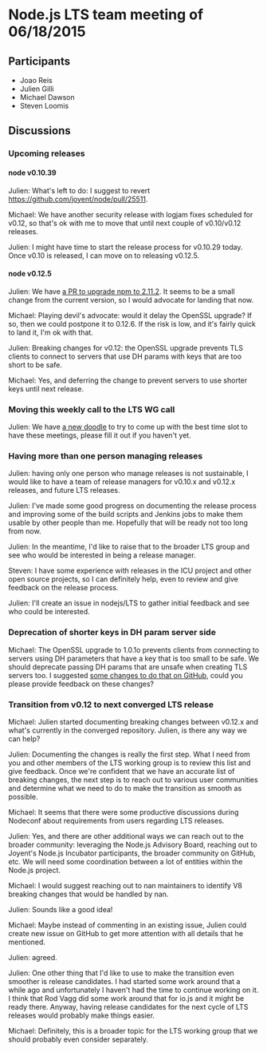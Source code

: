 # Node.js LTS team meeting of 06/18/2015

## Participants

* Joao Reis
* Julien Gilli
* Michael Dawson
* Steven Loomis

## Discussions

### Upcoming releases

#### node v0.10.39

Julien: What's left to do: I suggest to revert
https://github.com/joyent/node/pull/25511.

Michael: We have another security release with logjam fixes scheduled for
v0.12, so that's ok with me to move that until next couple of v0.10/v0.12
releases.

Julien: I might have time to start the release process for v0.10.29 today.
Once v0.10 is released, I can move on to releasing v0.12.5.

#### node v0.12.5

Julien: We have [a PR to upgrade npm to
2.11.2](https://github.com/joyent/node/pull/25517). It seems to be a small
change from the current version, so I would advocate for landing that now.

Michael: Playing devil's advocate: would it delay the OpenSSL upgrade? If so,
then we could postpone it to 0.12.6. If the risk is low, and it's fairly quick
to land it, I'm ok with that.

Julien: Breaking changes for v0.12: the OpenSSL upgrade prevents TLS clients
to connect to servers that use DH params with keys that are too short to be
safe.

Michael: Yes, and deferring the change to prevent servers to use shorter keys
until next release.

### Moving this weekly call to the LTS WG call

Julien: We have [a new
doodle](https://github.com/nodejs/LTS/issues/6#issuecomment-112976451) to try
to come up with the best time slot to have these meetings, please fill it out
if you haven't yet.

### Having more than one person managing releases

Julien: having only one person who manage releases is not sustainable, I would
like to have a team of release managers for v0.10.x and v0.12.x releases, and
future LTS releases.

Julien: I've made some good progress on documenting the release process and
improving some of the build scripts and Jenkins jobs to make them usable by
other people than me. Hopefully that will be ready not too long from now.

Julien: In the meantime, I'd like to raise that to the broader LTS group and
see who would be interested in being a release manager.

Steven: I have some experience with releases in the ICU project and other open
source projects, so I can definitely help, even to review and give feedback on
the release process.

Julien: I'll create an issue in nodejs/LTS to gather initial feedback and see
who could be interested.

### Deprecation of shorter keys in DH param server side

Michael: The OpenSSL upgrade to 1.0.1o prevents clients from connecting to
servers using DH parameters that have a key that is too small to be safe. We
should deprecate passing DH params that are unsafe when creating TLS servers
too. I suggested [some changes to do that on
GitHub](https://github.com/joyent/node/issues/25509#issuecomment-112596586),
could you please provide feedback on these changes?

### Transition from v0.12 to next converged LTS release

Michael: Julien started documenting breaking changes between v0.12.x and
what's currently in the converged repository. Julien, is there any way we can help?

Julien: Documenting the changes is really the first step. What I need from you
and other members of the LTS working group is to review this list and give
feedback. Once we're confident that we have an accurate list of breaking
changes, the next step is to reach out to various user communities and
determine what we need to do to make the transition as smooth as possible.

Michael: It seems that there were some productive discussions during Nodeconf
about requirements from users regarding LTS releases.

Julien: Yes, and there are other additional ways we can reach out to the
broader community: leveraging the Node.js Advisory Board, reaching out to
Joyent's Node.js Incubator participants, the broader community on GitHub, etc.
We will need some coordination between a lot of entities within the Node.js
project.

Michael: I would suggest reaching out to nan maintainers to identify V8
breaking changes that would be handled by nan.

Julien: Sounds like a good idea!

Michael: Maybe instead of commenting in an existing issue, Julien could create
new issue on GitHub to get more attention with all details that he
mentioned.

Julien: agreed.

Julien: One other thing that I'd like to use to make the transition even
smoother is release candidates. I had started some work around that a while
ago and unfortunately I haven't had the time to continue working on it. I
think that Rod Vagg did some work around that for io.js and it might be ready
there. Anyway, having release candidates for the next cycle of LTS releases
would probably make things easier.

Michael: Definitely, this is a broader topic for the LTS working group that we
should probably even consider separately.


